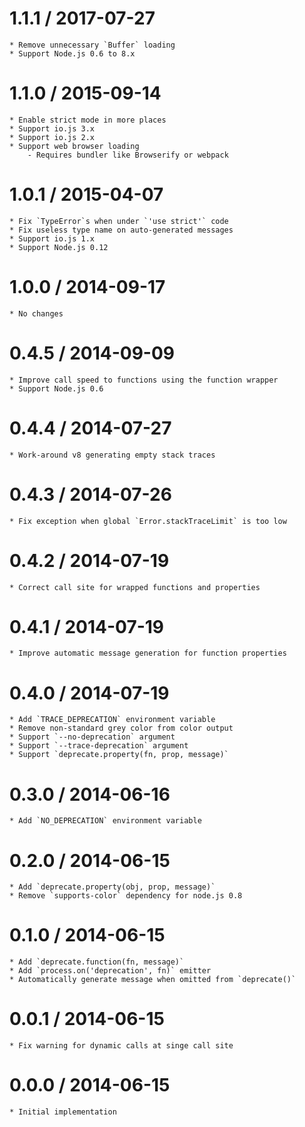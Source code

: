 1.1.1 / 2017-07-27
==================

	* Remove unnecessary `Buffer` loading
	* Support Node.js 0.6 to 8.x

1.1.0 / 2015-09-14
==================

	* Enable strict mode in more places
	* Support io.js 3.x
	* Support io.js 2.x
	* Support web browser loading
		- Requires bundler like Browserify or webpack

1.0.1 / 2015-04-07
==================

	* Fix `TypeError`s when under `'use strict'` code
	* Fix useless type name on auto-generated messages
	* Support io.js 1.x
	* Support Node.js 0.12

1.0.0 / 2014-09-17
==================

	* No changes

0.4.5 / 2014-09-09
==================

	* Improve call speed to functions using the function wrapper
	* Support Node.js 0.6

0.4.4 / 2014-07-27
==================

	* Work-around v8 generating empty stack traces

0.4.3 / 2014-07-26
==================

	* Fix exception when global `Error.stackTraceLimit` is too low

0.4.2 / 2014-07-19
==================

	* Correct call site for wrapped functions and properties

0.4.1 / 2014-07-19
==================

	* Improve automatic message generation for function properties

0.4.0 / 2014-07-19
==================

	* Add `TRACE_DEPRECATION` environment variable
	* Remove non-standard grey color from color output
	* Support `--no-deprecation` argument
	* Support `--trace-deprecation` argument
	* Support `deprecate.property(fn, prop, message)`

0.3.0 / 2014-06-16
==================

	* Add `NO_DEPRECATION` environment variable

0.2.0 / 2014-06-15
==================

	* Add `deprecate.property(obj, prop, message)`
	* Remove `supports-color` dependency for node.js 0.8

0.1.0 / 2014-06-15
==================

	* Add `deprecate.function(fn, message)`
	* Add `process.on('deprecation', fn)` emitter
	* Automatically generate message when omitted from `deprecate()`

0.0.1 / 2014-06-15
==================

	* Fix warning for dynamic calls at singe call site

0.0.0 / 2014-06-15
==================

	* Initial implementation
